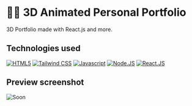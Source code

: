 # 👨‍💻 3D Animated Personal Portfolio
3D Portfolio made with React.js and more.

## Technologies used
<a href="https://developer.mozilla.org/en-US/docs/Web/HTML" target="_blank" rel="noopener noreferrer">![HTML5](https://img.shields.io/badge/HTML5-E34F26?style=for-the-badge&logo=html5&logoColor=white)</a>
<a href="https://tailwindcss.com/" target="_blank" rel="noopener noreferrer">![Tailwind CSS](https://img.shields.io/badge/Tailwind_CSS-38B2AC?style=for-the-badge&logo=tailwind-css&logoColor=white)</a>
<a href="https://developer.mozilla.org/en-US/docs/Web/JavaScript" target="_blank" rel="noopener noreferrer">![Javascript](https://img.shields.io/badge/JavaScript-F7DF1E?style=for-the-badge&logo=javascript&logoColor=black)</a>
<a href="https://nodejs.org/en/about/" target="_blank" rel="noopener noreferrer">![Node.JS](https://img.shields.io/badge/Node.js-43853D?style=for-the-badge&logo=node.js&logoColor=white)</a>
<a href="https://react.dev/" target="_blank" rel="noopener noreferrer">![React.JS](https://img.shields.io/badge/React-20232A?style=for-the-badge&logo=react&logoColor=61DAFB)</a>

## Preview screenshot
![Soon]()
